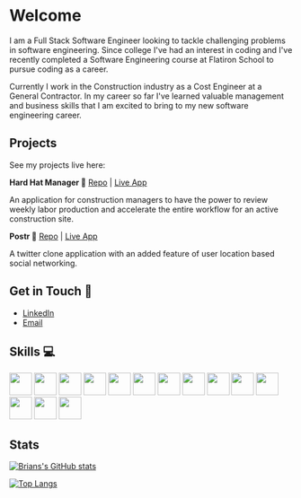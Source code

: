 # Welcome

I am a Full Stack Software Engineer looking to tackle challenging problems in software engineering. Since college I've had an interest in coding and I've recently completed a Software Engineering course at Flatiron School to pursue coding as a career. 

Currently I work in the Construction industry as a Cost Engineer at a General Contractor. In my career so far I've learned valuable management and business skills that I am excited to bring to my new software engineering career.

## Projects

See my projects live here:

**Hard Hat Manager :construction_worker:** [Repo](https://github.com/bperez3237/phase-5-project) | [Live App](https://hard-hat-manager.onrender.com)

An application for construction managers to have the power to review weekly labor production and accelerate the entire workflow for an active construction site.

**Postr :hatched_chick:** [Repo](https://github.com/bperez3237/phase-4-project-postr) | [Live App](https://postr.onrender.com)

A twitter clone application with an added feature of user location based social networking.

## Get in Touch :link:

* [LinkedIn](https://www.linkedin.com/in/brian-perez-se/)
* [Email](mailto:b.perez3237@gmail.com)


## Skills :computer:


<img src="https://cdn.jsdelivr.net/gh/devicons/devicon/icons/html5/html5-original.svg" height='40px'/> <img src="https://cdn.jsdelivr.net/gh/devicons/devicon/icons/css3/css3-original.svg" height='40px'/> <img src="https://cdn.jsdelivr.net/gh/devicons/devicon/icons/sass/sass-original.svg" height='40px'/> <img src="https://cdn.jsdelivr.net/gh/devicons/devicon/icons/javascript/javascript-original.svg" height='40px' /> <img src="https://cdn.jsdelivr.net/gh/devicons/devicon/icons/typescript/typescript-original.svg" height='40px'/> <img src="https://cdn.jsdelivr.net/gh/devicons/devicon/icons/react/react-original.svg" height='40px'/> <img src="https://cdn.jsdelivr.net/gh/devicons/devicon/icons/ruby/ruby-original.svg" height='40px'/> <img src="https://cdn.jsdelivr.net/gh/devicons/devicon/icons/rails/rails-plain.svg" height='40px'/> <img src="https://cdn.jsdelivr.net/gh/devicons/devicon/icons/python/python-original.svg" height='40px'/> <img src="https://cdn.jsdelivr.net/gh/devicons/devicon/icons/django/django-plain.svg" height='40px'/> <img src="https://cdn.jsdelivr.net/gh/devicons/devicon/icons/pandas/pandas-original.svg" height='40px'/> <img src="https://cdn.jsdelivr.net/gh/devicons/devicon/icons/postgresql/postgresql-original.svg" height='40px'/> <img src="https://cdn.jsdelivr.net/gh/devicons/devicon/icons/heroku/heroku-plain.svg" height='40px'/> <img src="https://cdn.jsdelivr.net/gh/devicons/devicon/icons/firebase/firebase-plain.svg" height='40px'/>
          

## Stats

[![Brians's GitHub stats](https://github-readme-stats.vercel.app/api?username=bperez3237)](https://github.com/anuraghazra/github-readme-stats)

[![Top Langs](https://github-readme-stats.vercel.app/api/top-langs/?username=bperez3237)](https://github.com/anuraghazra/github-readme-stats)